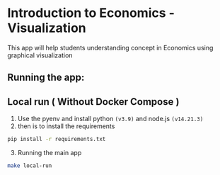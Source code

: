# Introduction to Economics - Visualization

This app will help students understanding concept in Economics using graphical visualization


## Running the app:

## Local run ( Without Docker Compose )

1. Use the pyenv and install python `(v3.9)` and node.js `(v14.21.3)`
2. then is to install the requirements

```bash
pip install -r requirements.txt
```
3. Running the main app

```bash
make local-run
```
